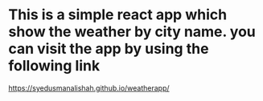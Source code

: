 # This is a simple react app which show the weather by city name. you can visit the app by using the following link
https://syedusmanalishah.github.io/weatherapp/
